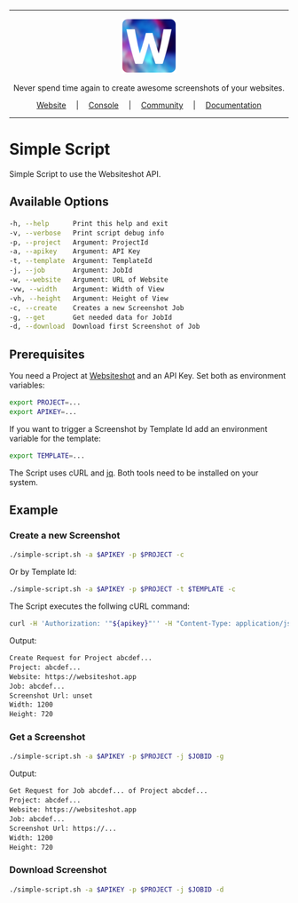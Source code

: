 <hr />

<div align="center">
    <a href="https://websiteshot.app/">
        <img src="./assets/logo-mini.png">
    </a>
</div>

<div align="center">
<p>Never spend time again to create awesome screenshots of your websites.</p>
</div>

<div align="center">
<a style="margin: 1em;" href="https://websiteshot.app">Website</a> | <a style="margin: 1em;" href="https://console.websiteshot.app">Console</a> | <a style="margin: 1em;" href="https://github.com/websiteshot/community/discussions">Community</a> | <a style="margin: 1em;" href="https://docs.websiteshot.app">Documentation</a>
</div>

<hr />

# Simple Script

Simple Script to use the Websiteshot API.

## Available Options

```bash
-h, --help      Print this help and exit
-v, --verbose   Print script debug info
-p, --project   Argument: ProjectId
-a, --apikey    Argument: API Key
-t, --template  Argument: TemplateId
-j, --job       Argument: JobId
-w, --website   Argument: URL of Website
-vw, --width    Argument: Width of View
-vh, --height   Argument: Height of View
-c, --create    Creates a new Screenshot Job
-g, --get       Get needed data for JobId
-d, --download  Download first Screenshot of Job
```

## Prerequisites

You need a Project at [Websiteshot](https://websiteshot.app) and an API Key. Set both as environment variables:

```bash
export PROJECT=...
export APIKEY=...
```

If you want to trigger a Screenshot by Template Id add an environment variable for the template:

```bash
export TEMPLATE=...
```

The Script uses cURL and [jq](https://stedolan.github.io/jq/). Both tools need to be installed on your system.

## Example

### Create a new Screenshot

```bash
./simple-script.sh -a $APIKEY -p $PROJECT -c
```

Or by Template Id:

```bash
./simple-script.sh -a $APIKEY -p $PROJECT -t $TEMPLATE -c
```

The Script executes the follwing cURL command:

```bash
curl -H 'Authorization: '"${apikey}"'' -H "Content-Type: application/json" -d '{"screenshotParameter":{"width":'"${width}"', "height":'"${height}"'}, "urls":[{"url":"'"${website}"'", "name":"'"${website}"'"}]}' -X POST ${baseurl}/api/projects/${project}
```

Output:

```bash
Create Request for Project abcdef...
Project: abcdef...
Website: https://websiteshot.app
Job: abcdef...
Screenshot Url: unset
Width: 1200
Height: 720
```

### Get a Screenshot

```bash
./simple-script.sh -a $APIKEY -p $PROJECT -j $JOBID -g
```

Output:

```bash
Get Request for Job abcdef... of Project abcdef...
Project: abcdef...
Website: https://websiteshot.app
Job: abcdef...
Screenshot Url: https://...
Width: 1200
Height: 720
```

### Download Screenshot

```bash
./simple-script.sh -a $APIKEY -p $PROJECT -j $JOBID -d
```

